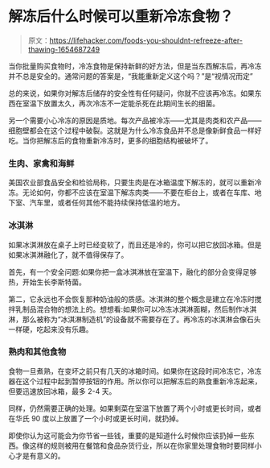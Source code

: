 # 解冻后什么时候可以重新冷冻食物？

> 原文：<https://lifehacker.com/foods-you-shouldnt-refreeze-after-thawing-1654687249>

当你批量购买食物时，冷冻食物是保持新鲜的好方法，但是当东西解冻后，再冷冻并不总是安全的。通常问题的答案是，“我能重新定义这个吗？”是“视情况而定”



总的来说，如果你对解冻后储存的安全性有任何疑问，你就不应该再冷冻。如果东西在室温下放置太久，再次冷冻不一定能杀死在此期间生长的细菌。

另一个需要小心冷冻的原因是质地。每次产品被冷冻——尤其是肉类和农产品——细胞壁都会在这个过程中破裂。这就是为什么冷冻食品并不总是像新鲜食品一样好吃。当你把解冻后的食物重新冷冻时，更多的细胞结构被破坏了。

### **生肉、家禽和海鲜**

美国农业部食品安全和检验局称，只要生肉是在冰箱温度下解冻的，就可以重新冷冻。无论如何，你都不应该在室温下解冻肉类——不要在柜台上，或者在车库、地下室、汽车里，或者任何其他不能持续保持低温的地方。

### **冰淇淋**

如果冰淇淋放在桌子上时已经变软了，而且还是冷的，你可以把它放回冰箱。但是如果冰淇淋融化了，就不值得保存了。

首先，有一个安全问题:如果你把一盒冰淇淋放在室温下，融化的部分会变得足够热，开始生长李斯特菌。

第二，它永远也不会恢复那种奶油般的质感。冰淇淋的整个概念是建立在冷冻时搅拌乳制品混合物的想法上的。想想看:如果你可以冷冻冰淇淋面糊，然后制作冰淇淋，那么被称为“冰淇淋制造机”的设备就不需要存在了。再冷冻的冰淇淋会像石头一样硬，吃起来没有乐趣。

### **熟肉和其他食物**

食物一旦煮熟，在变坏之前只有几天的冰箱时间。如果你在这段时间冷冻它，冷冻器在这个过程中起到暂停按钮的作用。所以你可以把解冻后的熟食重新冷冻起来，但要迅速放回冰箱，最多 2-4 天。

同样，仍然需要正确的处理。如果剩菜在室温下放置了两个小时或更长时间，或者在华氏 90 度以上放置了一个小时或更长时间，就扔掉。

即使你认为这可能会为你节省一些钱，重要的是知道什么时候你应该扔掉一些东西。像这样的规则被用在餐馆和食品杂货行业，所以在你家里处理食物时要同样小心才是有意义的。